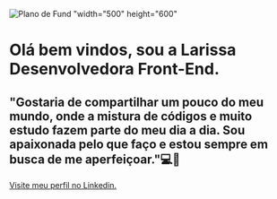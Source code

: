 ![Plano de Fund](https://images.pexels.com/photos/2882517/pexels-photo-2882517.jpeg?auto=compress&cs=tinysrgb&w=1260&h=750&dpr=1)  "width="500" height="600"




<h1> Olá bem vindos, sou a Larissa Desenvolvedora Front-End.</h1>
<h2> "Gostaria de compartilhar um pouco do meu mundo, onde a mistura de códigos e muito estudo fazem parte do meu dia a dia. Sou apaixonada pelo que faço e estou sempre em busca de me aperfeiçoar."💻💖</h2>
<a href="/https:/www.linkedin.com/in/larissarmiguel">Visite meu perfil no Linkedin.</a> 




